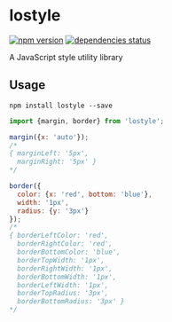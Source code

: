 # lostyle

[![npm version][npm-badge]][npm-href]
[![dependencies status][deps-badge]][deps-href]

A JavaScript style utility library

## Usage

```
npm install lostyle --save
```

```js
import {margin, border} from 'lostyle';

margin({x: 'auto'});
/*
{ marginLeft: '5px',
  marginRight: '5px' }
*/

border({
  color: {x: 'red', bottom: 'blue'},
  width: '1px',
  radius: {y: '3px'}
});
/*
{ borderLeftColor: 'red',
  borderRightColor: 'red',
  borderBottomColor: 'blue',
  borderTopWidth: '1px',
  borderRightWidth: '1px',
  borderBottomWidth: '1px',
  borderLeftWidth: '1px',
  borderTopRadius: '3px',
  borderBottomRadius: '3px' }
*/
```

[npm-badge]: https://badge.fury.io/js/lostyle.svg
[npm-href]: https://www.npmjs.com/package/lostyle
[deps-badge]: https://img.shields.io/badge/dependencies-none-brightgreen.svg
[deps-href]: https://david-dm.org/rtsao/lostyle
